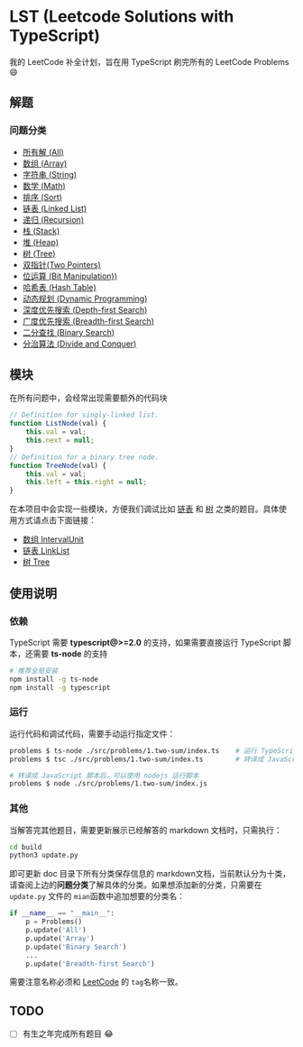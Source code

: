 

# LST (Leetcode Solutions with TypeScript)

我的 LeetCode 补全计划，旨在用 TypeScript 刷完所有的 LeetCode Problems :smile:

## 解题

### 问题分类

* [所有解 (All)](./doc/all.md)
* [数组 (Array)](./doc/array.md)
* [字符串 (String)](./doc/string.md)
* [数学 (Math)](./doc/math.md)
* [排序 (Sort)](./doc/sort.md)
* [链表 (Linked List)](./doc/linked-list.md)
* [递归 (Recursion)](./doc/recursion.md)
* [栈 (Stack)](./doc/stack.md)
* [堆 (Heap)](./doc/heap.md)
* [树 (Tree)](./doc/tree.md)
* [双指针(Two Pointers)](./doc/two-pointers.md)
* [位运算 (Bit Manipulation))](./doc/bit-manipulation.md)
* [哈希表 (Hash Table)](./doc/hash-table.md)
* [动态规划 (Dynamic Programming)](./doc/dynamic-programming.md)
* [深度优先搜索 (Depth-first Search)](./doc/depth-first-search.md)
* [广度优先搜索 (Breadth-first Search)](./doc/breadth-first-search.md)
* [二分查找 (Binary Search)](./doc/binary-search.md)
* [分治算法 (Divide and Conquer)](./doc/divide-and-conquer.md)


## 模块

在所有问题中，会经常出现需要额外的代码块

```js
// Definition for singly-linked list.
function ListNode(val) {
    this.val = val;
    this.next = null;
}
// Definition for a binary tree node.
function TreeNode(val) {
    this.val = val;
    this.left = this.right = null;
}
```

在本项目中会实现一些模块，方便我们调试比如 [链表](https://leetcode.com/tag/linked-list/) 和 [树](https://leetcode.com/tag/tree/) 之类的题目。具体使用方式请点击下面链接：

* [数组 IntervalUnit](./doc/module.md#数组-Interval)
* [链表 LinkList](./doc/module.md#链表)
* [树 Tree](./doc/module.md#树)

## 使用说明

### 依赖

TypeScript 需要 **typescript@>=2.0** 的支持，如果需要直接运行 TypeScript 脚本，还需要 **ts-node** 的支持

```bash
# 推荐全局安装
npm install -g ts-node
npm install -g typescript
```

### 运行

运行代码和调试代码，需要手动运行指定文件：

```bash
problems $ ts-node ./src/problems/1.two-sum/index.ts    # 运行 TypeScript 脚本
problems $ tsc ./src/problems/1.two-sum/index.ts        # 转译成 JavaScript 脚本

# 转译成 JavaScript 脚本后，可以使用 nodejs 运行脚本
problems $ node ./src/problems/1.two-sum/index.js
```

### 其他

当解答完其他题目，需要更新展示已经解答的 markdown 文档时，只需执行：

```bash
cd build
python3 update.py
```

即可更新 doc 目录下所有分类保存信息的 markdown文档，当前默认分为十类，请查阅上边的**问题分类**了解具体的分类。如果想添加新的分类，只需要在 `update.py` 文件的 `mian`函数中追加想要的分类名：

```python
if __name__ == "__main__":
    p = Problems()
    p.update('All')
    p.update('Array')
    p.update('Binary Search')
    ...
    p.update('Breadth-first Search')
```

需要注意名称必须和 [LeetCode](<https://leetcode.com/problemset/all/>) 的 `tag`名称一致。

## TODO

- [ ] 有生之年完成所有题目 :joy: